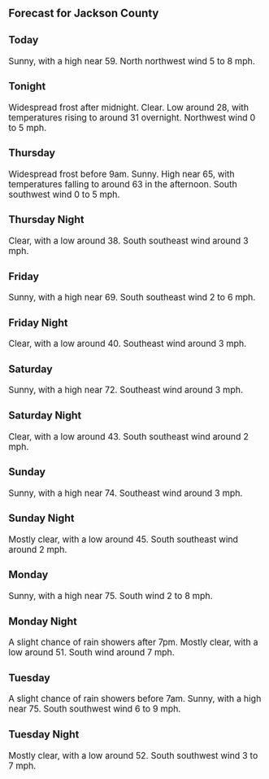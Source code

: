 <div>
   <h2>Forecast for Jackson County</h2>
   <p>
      <div style="font-size:120%">
         <h3>Today</h3>Sunny, with a high near 59. North northwest wind 5 to 8 mph.<br></div>
   </p>
   <p>
      <div style="font-size:120%">
         <h3>Tonight</h3>Widespread frost after midnight. Clear. Low around 28, with temperatures rising to around 31 overnight. Northwest wind 0 to
         5 mph.<br></div>
   </p>
   <p>
      <div style="font-size:120%">
         <h3>Thursday</h3>Widespread frost before 9am. Sunny. High near 65, with temperatures falling to around 63 in the afternoon. South southwest
         wind 0 to 5 mph.<br></div>
   </p>
   <p>
      <div style="font-size:120%">
         <h3>Thursday Night</h3>Clear, with a low around 38. South southeast wind around 3 mph.<br></div>
   </p>
   <p>
      <div style="font-size:120%">
         <h3>Friday</h3>Sunny, with a high near 69. South southeast wind 2 to 6 mph.<br></div>
   </p>
   <p>
      <div style="font-size:120%">
         <h3>Friday Night</h3>Clear, with a low around 40. Southeast wind around 3 mph.<br></div>
   </p>
   <p>
      <div style="font-size:120%">
         <h3>Saturday</h3>Sunny, with a high near 72. Southeast wind around 3 mph.<br></div>
   </p>
   <p>
      <div style="font-size:120%">
         <h3>Saturday Night</h3>Clear, with a low around 43. South southeast wind around 2 mph.<br></div>
   </p>
   <p>
      <div style="font-size:120%">
         <h3>Sunday</h3>Sunny, with a high near 74. Southeast wind around 3 mph.<br></div>
   </p>
   <p>
      <div style="font-size:120%">
         <h3>Sunday Night</h3>Mostly clear, with a low around 45. South southeast wind around 2 mph.<br></div>
   </p>
   <p>
      <div style="font-size:120%">
         <h3>Monday</h3>Sunny, with a high near 75. South wind 2 to 8 mph.<br></div>
   </p>
   <p>
      <div style="font-size:120%">
         <h3>Monday Night</h3>A slight chance of rain showers after 7pm. Mostly clear, with a low around 51. South wind around 7 mph.<br></div>
   </p>
   <p>
      <div style="font-size:120%">
         <h3>Tuesday</h3>A slight chance of rain showers before 7am. Sunny, with a high near 75. South southwest wind 6 to 9 mph.<br></div>
   </p>
   <p>
      <div style="font-size:120%">
         <h3>Tuesday Night</h3>Mostly clear, with a low around 52. South southwest wind 3 to 7 mph.<br></div>
   </p>
</div>